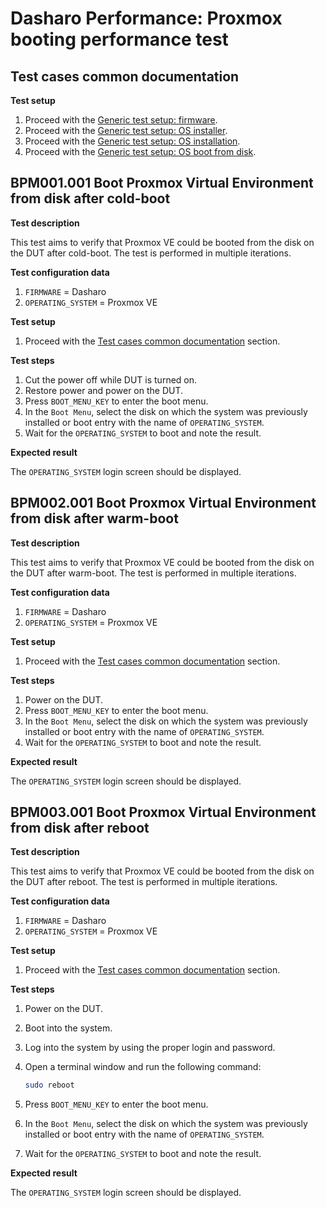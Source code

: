 # Dasharo Performance: Proxmox booting performance test

## Test cases common documentation

**Test setup**

1. Proceed with the
   [Generic test setup: firmware](../generic-test-setup.md#firmware).
1. Proceed with the
   [Generic test setup: OS installer](../generic-test-setup.md#os-installer).
1. Proceed with the
   [Generic test setup: OS installation](../generic-test-setup.md#os-installation).
1. Proceed with the
   [Generic test setup: OS boot from disk](../generic-test-setup.md#os-boot-from-disk).

## BPM001.001 Boot Proxmox Virtual Environment from disk after cold-boot

**Test description**

This test aims to verify that Proxmox VE could be booted from the disk on
the DUT after cold-boot. The test is performed in multiple iterations.

**Test configuration data**

1. `FIRMWARE` = Dasharo
1. `OPERATING_SYSTEM` = Proxmox VE

**Test setup**

1. Proceed with the
   [Test cases common documentation](#test-cases-common-documentation) section.

**Test steps**

1. Cut the power off while DUT is turned on.
1. Restore power and power on the DUT.
1. Press `BOOT_MENU_KEY` to enter the boot menu.
1. In the `Boot Menu`, select the disk on which the system was previously
   installed or boot entry with the name of `OPERATING_SYSTEM`.
1. Wait for the `OPERATING_SYSTEM` to boot and note the result.

**Expected result**

The `OPERATING_SYSTEM` login screen should be displayed.

## BPM002.001 Boot Proxmox Virtual Environment from disk after warm-boot

**Test description**

This test aims to verify that Proxmox VE could be booted from the disk on
the DUT after warm-boot. The test is performed in multiple iterations.

**Test configuration data**

1. `FIRMWARE` = Dasharo
1. `OPERATING_SYSTEM` = Proxmox VE

**Test setup**

1. Proceed with the
   [Test cases common documentation](#test-cases-common-documentation) section.

**Test steps**

1. Power on the DUT.
1. Press `BOOT_MENU_KEY` to enter the boot menu.
1. In the `Boot Menu`, select the disk on which the system was previously
   installed or boot entry with the name of `OPERATING_SYSTEM`.
1. Wait for the `OPERATING_SYSTEM` to boot and note the result.

**Expected result**

The `OPERATING_SYSTEM` login screen should be displayed.

## BPM003.001 Boot Proxmox Virtual Environment from disk after reboot

**Test description**

This test aims to verify that Proxmox VE could be booted from the disk on
the DUT after reboot. The test is performed in multiple iterations.

**Test configuration data**

1. `FIRMWARE` = Dasharo
1. `OPERATING_SYSTEM` = Proxmox VE

**Test setup**

1. Proceed with the
   [Test cases common documentation](#test-cases-common-documentation) section.

**Test steps**

1. Power on the DUT.
1. Boot into the system.
1. Log into the system by using the proper login and password.
1. Open a terminal window and run the following command:

    ```bash
    sudo reboot
    ```

1. Press `BOOT_MENU_KEY` to enter the boot menu.
1. In the `Boot Menu`, select the disk on which the system was previously
   installed or boot entry with the name of `OPERATING_SYSTEM`.
1. Wait for the `OPERATING_SYSTEM` to boot and note the result.

**Expected result**

The `OPERATING_SYSTEM` login screen should be displayed.
